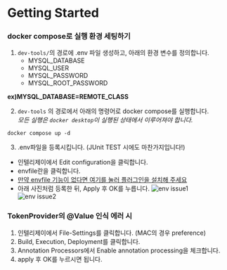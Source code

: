 # Getting Started

### docker compose로 실행 환경 세팅하기
1. `dev-tools/`의 경로에 .env 파일 생성하고, 아래의 환경 변수를 정의합니다.
   - MYSQL_DATABASE
   - MYSQL_USER
   - MYSQL_PASSWORD   
   - MYSQL_ROOT_PASSWORD

**ex)MYSQL_DATABASE=REMOTE_CLASS** 
   
2. `dev-tools` 의 경로에서 아래의 명령어로 docker compose를 실행합니다.  
*모든 실행은 `docker desktop`이 실행된 상태에서 이루어져야 합니다.*
```shell
docker compose up -d
```

3. .env파일을 등록시킵니다. (JUnit TEST 시에도 마찬가지입니다!)
- 인텔리제이에서 Edit configuration을 클릭합니다.
- envfile란을 클릭합니다.
- [만약 envfile 기능이 없다면 여기를 눌러 플러그인을 설치해 주세요](https://plugins.jetbrains.com/plugin/7861-envfile)
- 아래 사진처럼 등록한 뒤, Apply 후 OK를 누릅니다.
![env issue1](https://user-images.githubusercontent.com/46596758/151531761-170272a0-f0e2-4223-97e3-388118cff3dc.png)  
![env issue2](https://user-images.githubusercontent.com/46596758/151531772-556d8438-2294-4ec4-80f1-5619d514e859.png)

### TokenProvider의 @Value 인식 에러 시
1. 인텔리제이에서 File-Settings를 클릭합니다. (MAC의 경우 preference)
2. Build, Execution, Deployment를 클릭합니다.
3. Annotation Processors에서 Enable annotation processing을 체크합니다.
4. apply 후 OK를 누르시면 됩니다.
